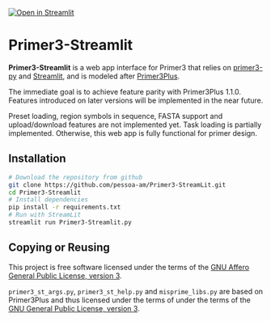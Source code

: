 [![Open in Streamlit](https://static.streamlit.io/badges/streamlit_badge_black_white.svg)](https://primer3.streamlit.app/)

# Primer3-Streamlit

**Primer3-Streamlit** is a web app interface for Primer3 that relies on [primer3-py](https://github.com/libnano/primer3-py) and [Streamlit](https://github.com/streamlit/streamlit), and is modeled after [Primer3Plus](https://github.com/primer3-org/primer3plus).

The immediate goal is to achieve feature parity with Primer3Plus 1.1.0. Features introduced on later versions will be implemented in the near future.

Preset loading, region symbols in sequence, FASTA support and upload/download features are not implemented yet. Task loading is partially implemented. Otherwise, this web app is fully functional for primer design.


## Installation

```bash
# Download the repository from github
git clone https://github.com/pessoa-am/Primer3-StreamLit.git
cd Primer3-Streamlit
# Install dependencies
pip install -r requirements.txt
# Run with StreamLit
streamlit run Primer3-Streamlit.py
```

## Copying or Reusing

This project is free software licensed under the terms of the [GNU Affero General Public License, version 3](https://www.gnu.org/licenses/agpl-3.0.txt).

 `primer3_st_args.py`, `primer3_st_help.py` and `misprime_libs.py` are based on Primer3Plus and thus licensed under the terms of under the terms of the [GNU General Public License, version 3](https://www.gnu.org/licenses/gpl-3.0.txt).
